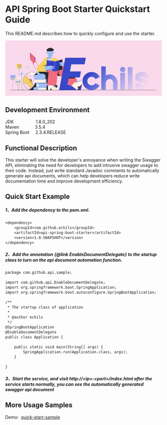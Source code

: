 # API Spring Boot Starter Quickstart Guide

This README.md describes how to quickly configure and use the starter.

<p align="center">
  <a>
   <img alt="Framework" src="ECHILS.PNG">
  </a>
</p>

## Development Environment  
JDK     &nbsp;&nbsp;&nbsp;&nbsp;&nbsp;&nbsp;&nbsp;&nbsp;&nbsp;&nbsp;&nbsp;&nbsp;&nbsp;&nbsp;&nbsp;&nbsp;&nbsp;1.8.0_202  
Maven   &nbsp;&nbsp;&nbsp;&nbsp;&nbsp;&nbsp;&nbsp;&nbsp;&nbsp;&nbsp;&nbsp;&nbsp;3.5.4  
Spring Boot &nbsp;&nbsp;&nbsp;&nbsp;2.3.4.RELEASE  

## Functional Description
This starter will solve the developer's annoyance when writing the Swagger API, eliminating the need for developers to add intrusive swagger usage to their code. Instead, just write standard Javadoc comments to automatically generate api documents, which can help developers reduce write documentation time and improve development efficiency.


## Quick Start Example  

##### 1、Add the dependency to the pom.xml.  
````
<dependency>
    <groupId>com.github.echils</groupId>
    <artifactId>api-spring-boot-starter</artifactId>
    <version>1.0-SNAPSHOT</version>
</dependency>
````
##### 2、Add the annotation {@link EnableDocumentDelegate} to the startup class to turn on the api document automation function.
````
package com.github.api.sample;

import com.github.api.EnableDocumentDelegate;
import org.springframework.boot.SpringApplication;
import org.springframework.boot.autoconfigure.SpringBootApplication;

/**
 * The startup class of application
 *
 * @author echils
 */
@SpringBootApplication
@EnableDocumentDelegate
public class Application {

    public static void main(String[] args) {
        SpringApplication.run(Application.class, args);
    }

}

````
##### 3、Start the service, and visit *http://\<ip>:\<port>/index.html* after the service starts normally, you can see the automatically generated swagger api document


## More Usage Samples
Demo:&nbsp;&nbsp;[quick-start-sample](quick-start-sample) 
